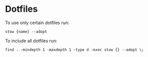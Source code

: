 # Dotfiles

To use only certain dotfiles run:

`stow {name} --adopt`

To include all dotfiles run:

`find . -mindepth 1 -maxdepth 1 -type d -exec stow {} --adopt \;`

